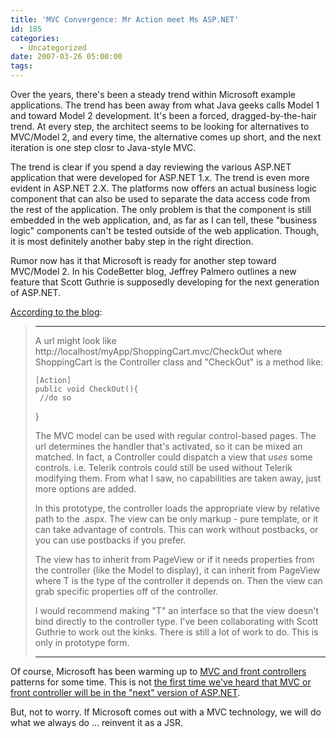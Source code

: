 ```yaml
---
title: 'MVC Convergence: Mr Action meet Ms ASP.NET'
id: 185
categories:
  - Uncategorized
date: 2007-03-26 05:00:00
tags:
---
```


Over the years, there's been a steady trend within Microsoft example applications. The trend has been away from what Java geeks calls Model 1 and toward Model 2 development. It's been a forced, dragged-by-the-hair trend. At every step, the architect seems to be looking for alternatives to MVC/Model 2, and every time, the alternative comes up short, and the next iteration is one step closr to Java-style MVC.

The trend is clear if you spend a day reviewing the various ASP.NET application that were developed for ASP.NET 1.x. The trend is even more evident in ASP.NET 2.X. The platforms now offers an actual business logic component that can also be used to separate the data access code from the rest of the application. The only problem is that the component is still embedded in the web application, and, as far as I can tell, these "business logic" components can't be tested outside of the web application. Though, it is most definitely another baby step in the right direction.

Rumor now has it that Microsoft is ready for another step toward MVC/Model 2\. In his CodeBetter blog, Jeffrey Palmero outlines a new feature that Scott Guthrie is supposedly developing for the next generation of ASP.NET.

[According to the blog](http://codebetter.com/blogs/jeffrey.palermo/archive/2007/03/16/Big-News-_2D00_-MVC-framework-for-ASP.NET-in-the-works-_2D00_-level-300.aspx):
> * * *
> 
> A url might look like http://localhost/myApp/ShoppingCart.mvc/CheckOut where ShoppingCart is the Controller class and "CheckOut" is a method like:
> 
>     [Action]
>     public void CheckOut(){
>      //do so
> 
> }
> 
> The MVC model can be used with regular control-based pages. The url determines the handler that's activated, so it can be mixed an matched. In fact, a Controller could dispatch a view that _uses_ some controls. i.e. Telerik controls could still be used without Telerik modifying them. From what I saw, no capabilities are taken away, just more options are added.
> 
> In this prototype, the controller loads the appropriate view by relative path to the .aspx. The view can be only markup - pure template, or it can take advantage of controls. This can work without postbacks, or you can use postbacks if you prefer.
> 
> The view has to inherit from PageView or if it needs properties from the controller (like the Model to display), it can inherit from PageView where T is the type of the controller it depends on. Then the view can grab specific properties off of the controller.
> 
> I would recommend making "T" an interface so that the view doesn't bind directly to the controller type. I've been collaborating with Scott Guthrie to work out the kinks. There is still a lot of work to do. This is only in prototype form.
> 
> * * *
Of course, Microsoft has been warming up to [MVC and front controllers](http://msdn2.microsoft.com/en-us/library/ms998516.aspx) patterns for some time. This is not [the first time we've heard that MVC or front controller will be in the "next" version of ASP.NET](http://msdn2.microsoft.com/en-us/library/aa478961.aspx).

But, not to worry. If Microsoft comes out with a MVC technology, we will do what we always do ... reinvent it as a JSR.